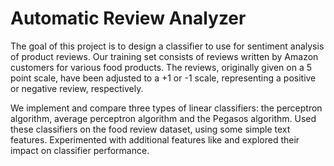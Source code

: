 # Automatic Review Analyzer

The goal of this project is to design a classifier to use for sentiment analysis of product reviews. 
Our training set consists of reviews written by Amazon customers for various food products. 
The reviews, originally given on a 5 point scale, have been adjusted to a +1 or -1 scale, representing a positive or negative review, respectively.

We implement and compare three types of linear classifiers: the perceptron algorithm, average perceptron algorithm and the Pegasos algorithm.
Used these classifiers on the food review dataset, using some simple text features. 
Experimented with additional features like and explored their impact on classifier performance.
